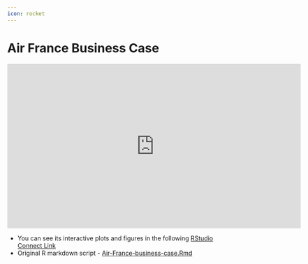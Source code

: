 ```yaml
---
icon: rocket
---
```


# Air France Business Case

<iframe width="672" height="378" src="https://www.youtube.com/embed/c-dL2LImlZ4" title="YouTube video player" frameborder="0" allow="accelerometer; autoplay; clipboard-write; encrypted-media; gyroscope; picture-in-picture" allowfullscreen></iframe>
<p></p>

- You can see its interactive plots and figures in the following [RStudio Connect Link](https://bookdown.org/Marvin/air_france_business_case/)
- Original R markdown script - [Air-France-business-case.Rmd](scripts/Air-France-business-case.zip)

